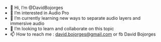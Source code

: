- 👋 Hi, I’m @DavidBojorges
- 👀 I’m interested in Audio Pro
- 🌱 I’m currently learning new ways to separate audio layers and immersive audio
- 💞️ I’m looking to learn and collaborate on this topic
- 📫 How to reach me : david.bojorges@gmail.com or fb David Bojorges

<!---
DavidBojorges/DavidBojorges is a ✨ special ✨ repository because its `README.md` (this file) appears on your GitHub profile.
You can click the Preview link to take a look at your changes.
--->
